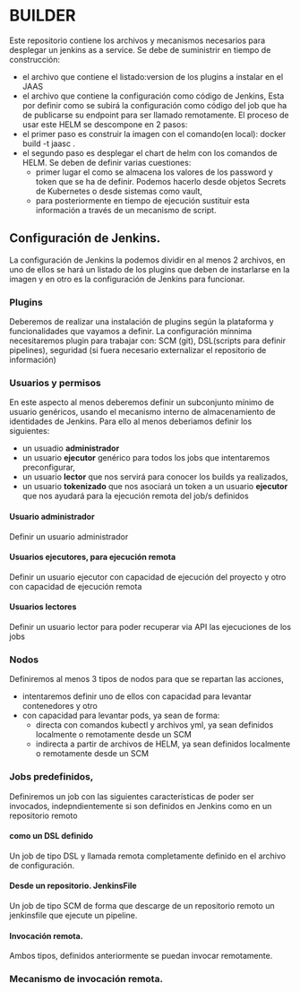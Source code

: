 # BUILDER
Este repositorio contiene los archivos y mecanismos necesarios para desplegar un jenkins as a service. 
Se debe de suministrir en tiempo de construcción:
- el archivo que contiene el listado:version de los plugins a instalar en el JAAS
- el archivo que contiene la configuración como código de Jenkins,
Esta por definir como se subirá la configuración como código del job que ha de publicarse su endpoint para ser llamado remotamente. 
El proceso de usar este HELM se descompone en 2 pasos:
- el primer paso es construir la imagen con el comando(en local): 
  docker build -t jaasc . 
- el segundo paso es desplegar el chart de helm con los comandos de HELM. Se deben de definir varias cuestiones:
  - primer lugar el como se almacena los valores de los password y token que se ha de definir. Podemos hacerlo desde objetos Secrets de Kubernetes o desde sistemas como vault,
  - para posteriormente en tiempo de ejecución sustituir esta información a través de un mecanismo de script.

## Configuración de Jenkins.
La configuración de Jenkins la podemos dividir en al menos 2 archivos, en uno de ellos se hará un listado de los plugins que deben de instarlarse en la imagen y en otro es la configuración de Jenkins para funcionar. 
### Plugins
Deberemos de realizar una instalación de plugins según la plataforma y funcionalidades que vayamos a definir. La configuración mínnima necesitaremos plugin para trabajar con: SCM (git), DSL(scripts para definir pipelines), seguridad (si fuera necesario externalizar el repositorio de información)
### Usuarios y permisos
En este aspecto al menos deberemos definir un subconjunto mínimo de usuario genéricos, usando el mecanismo interno de almacenamiento de identidades de Jenkins. Para ello al menos deberiamos definir los siguientes:
- un usuadio **administrador**
- un usuario **ejecutor** genérico para todos los jobs que intentaremos preconfigurar,
- un usuario **lector** que nos servirá para conocer los builds ya realizados,
- un usuario **tokenizado** que nos asociará un token a un usuario **ejecutor** que nos ayudará para la ejecución remota del job/s definidos
#### Usuario administrador
Definir un usuario administrador
#### Usuarios ejecutores, para ejecución remota
Definir un usuario ejecutor con capacidad de ejecución del proyecto y otro con capacidad de ejecución remota
#### Usuarios lectores
Definir un usuario lector para poder recuperar via API las ejecuciones de los jobs 
### Nodos
Definiremos al menos 3 tipos de nodos para que se repartan las acciones, 
- intentaremos definir uno de ellos con capacidad para levantar contenedores y otro
- con capacidad para levantar pods, ya sean de forma:
  - directa con comandos kubectl y archivos yml, ya sean definidos localmente o remotamente desde un SCM
  - indirecta a partir de archivos de HELM, ya sean definidos localmente o remotamente desde un SCM
### Jobs predefinidos, 
Definiremos un job con las siguientes características de poder ser invocados, indepndientemente si son definidos en Jenkins como en un repositorio remoto
#### como un DSL definido
Un job de tipo DSL y llamada remota completamente definido en el archivo de configuración.
#### Desde un repositorio. JenkinsFile
Un job de tipo SCM de forma que descarge de un repositorio remoto un jenkinsfile que ejecute un pipeline. 
#### Invocación remota.
Ambos tipos, definidos anteriormente se puedan invocar remotamente. 
### Mecanismo de invocación remota.

